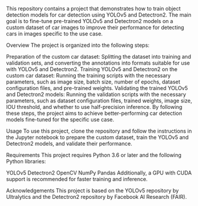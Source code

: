 This repository contains a project that demonstrates how to train object detection models for car detection using YOLOv5 and Detectron2. The main goal is to fine-tune pre-trained YOLOv5 and Detectron2 models on a custom dataset of car images to improve their performance for detecting cars in images specific to the use case.

Overview
The project is organized into the following steps:

Preparation of the custom car dataset: Splitting the dataset into training and validation sets, and converting the annotations into formats suitable for use with YOLOv5 and Detectron2.
Training YOLOv5 and Detectron2 on the custom car dataset: Running the training scripts with the necessary parameters, such as image size, batch size, number of epochs, dataset configuration files, and pre-trained weights.
Validating the trained YOLOv5 and Detectron2 models: Running the validation scripts with the necessary parameters, such as dataset configuration files, trained weights, image size, IOU threshold, and whether to use half-precision inference.
By following these steps, the project aims to achieve better-performing car detection models fine-tuned for the specific use case.

Usage
To use this project, clone the repository and follow the instructions in the Jupyter notebook to prepare the custom dataset, train the YOLOv5 and Detectron2 models, and validate their performance.

Requirements
This project requires Python 3.6 or later and the following Python libraries:

YOLOv5
Detectron2
OpenCV
NumPy
Pandas
Additionally, a GPU with CUDA support is recommended for faster training and inference.

Acknowledgements
This project is based on the YOLOv5 repository by Ultralytics and the Detectron2 repository by Facebook AI Research (FAIR).
